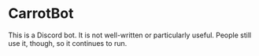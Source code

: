 # CarrotBot
This is a Discord bot.
It is not well-written or particularly useful.
People still use it, though, so it continues to run.
